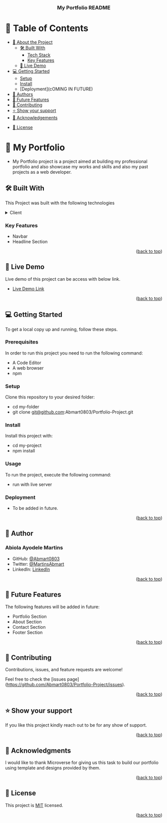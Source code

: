 <a name="readme-top"></a>

<div align="center">

 <br/>

  <h3><b>My Portfolio README </b></h3>

</div>

<!-- TABLE OF CONTENTS -->

# 📗 Table of Contents

- [📖 About the Project](#about-project)
  - [🛠 Built With](#built-with)
    - [Tech Stack](#tech-stack)
    - [Key Features](#key-features)
  - [🚀 Live Demo](#live-demo)
- [💻 Getting Started](#getting-started)
  - [Setup](#setup)
  <!-- - [Prerequisites](#prerequisites) -->
  - [Install](#install)
    <!-- - [Usage](#usage) -->
    <!-- - [Run tests](#run-tests) -->
  - [Deployment](cOMING IN FUTURE)
- [👥 Authors](#authors)
- [🔭 Future Features](#future-features)
- [🤝 Contributing](#contributing)
- [⭐️ Show your support](#support)
- [🙏 Acknowledgements](#acknowledgements)
<!-- - [❓ FAQ](#faq) -->
- [📝 License](#license)

# 📰 My Portfolio <a name="about-project"></a>

- My Portfolio project is a project aimed at building my professional portfolio and also showcase my works and skills and also my past projects as a web developer.

## 🛠 Built With <a name="built-with"></a>

This Project was built with the following technologies

<details>
  <summary>Client</summary>
  <ul>
    <li><a href="">HTML</a></li>
    <li><a href="">CSS</a></li>
  </ul>
</details>

### Key Features <a name="key-features"></a>

- Navbar
- Headline Section


<p align="right">(<a href="#readme-top">back to top</a>)</p>

## 🚀 Live Demo <a name="live-demo"></a>

Live demo of this project can be access with below link.

- [Live Demo Link](https://abmart0803.github.io/Portfolio-Project/)


<p align="right">(<a href="#readme-top">back to top</a>)</p>

## 💻 Getting Started <a name="getting-started"></a>

To get a local copy up and running, follow these steps.

### Prerequisites

In order to run this project you need to run the following command:

- A Code Editor
- A web browser
- npm

### Setup

Clone this repository to your desired folder:

- cd my-folder
- git clone git@github.com:Abmart0803/Portfolio-Project.git

### Install

Install this project with:

- cd my-project
- npm install

### Usage

To run the project, execute the following command:

- run with live server

### Deployment

- To be added in future.

<p align="right">(<a href="#readme-top">back to top</a>)</p>

## 👥 Author <a name="authors"></a>

### Abiola Ayodele Martins

- GitHub: [@Abmart0803](https://github.com/Abmart0803)
- Twitter: [@MartinsAbmart](https://twitter.com/MartinsAbmart)
- LinkedIn: [LinkedIn](https://www.linkedin.com/in/abmartcodingworld/)

<p align="right">(<a href="#readme-top">back to top</a>)</p>

## 🔭 Future Features <a name="future-features"></a>

The following features  will be added in future:

- Portfolio Section
- About Section
- Contact Section
- Footer Section

<p align="right">(<a href="#readme-top">back to top</a>)</p>

## 🤝 Contributing <a name="contributing"></a>

Contributions, issues, and feature requests are welcome!

Feel free to check the [issues page] (https://github.com/Abmart0803/Portfolio-Project/issues).

<p align="right">(<a href="#readme-top">back to top</a>)</p>

## ⭐️ Show your support <a name="support"></a>

If you like this project kindly reach out to be for any show of support.

<p align="right">(<a href="#readme-top">back to top</a>)</p>

## 🙏 Acknowledgments <a name="acknowledgements"></a>

I would like to thank Microverse for giving us this task to build our portfolio using template and designs provided by them.

<p align="right">(<a href="#readme-top">back to top</a>)</p>

## 📝 License <a name="license"></a>

This project is [MIT](./LICENSE) licensed.

<p align="right">(<a href="#readme-top">back to top</a>)</p>
